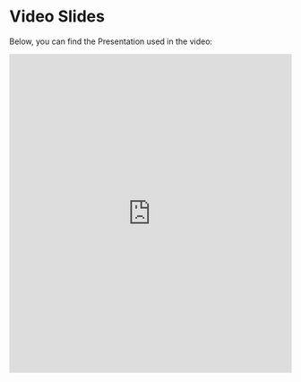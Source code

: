 # Video Slides

Below, you can find the Presentation used in the video:

<p><iframe allowfullscreen width="100%" height="569" class="google-slides-iframe" frameborder="0" scrolling="no" src="https://docs.google.com/presentation/d/e/2PACX-1vS9IKXVov_I_Z6E5E0ucbDpcGnVeV8BILJyEg92t9R0f8mOUAXaTHse0zcCyx8RGa8r9WelxqbgQduU/embed?start=false&amp;loop=false&amp;delayms=3000"></iframe></p>